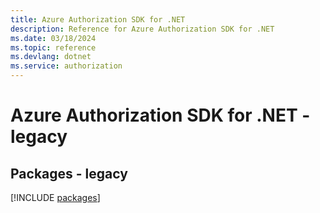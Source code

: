 ```yaml
---
title: Azure Authorization SDK for .NET
description: Reference for Azure Authorization SDK for .NET
ms.date: 03/18/2024
ms.topic: reference
ms.devlang: dotnet
ms.service: authorization
---
```

# Azure Authorization SDK for .NET - legacy
## Packages - legacy
[!INCLUDE [packages](authorization-index.md)]